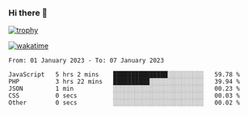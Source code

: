 ### Hi there 👋

[![trophy](https://github-profile-trophy.vercel.app/?username=cxnky&theme=dracula)](https://github.com/ryo-ma/github-profile-trophy)

[![wakatime](https://wakatime.com/badge/user/1c39c599-5497-41b9-a5be-2c4676e7fd23.svg)](https://wakatime.com/@1c39c599-5497-41b9-a5be-2c4676e7fd23)
<!--START_SECTION:waka-->

```text
From: 01 January 2023 - To: 07 January 2023

JavaScript   5 hrs 2 mins    ███████████████░░░░░░░░░░   59.78 %
PHP          3 hrs 22 mins   ██████████░░░░░░░░░░░░░░░   39.94 %
JSON         1 min           ░░░░░░░░░░░░░░░░░░░░░░░░░   00.23 %
CSS          0 secs          ░░░░░░░░░░░░░░░░░░░░░░░░░   00.03 %
Other        0 secs          ░░░░░░░░░░░░░░░░░░░░░░░░░   00.02 %
```

<!--END_SECTION:waka-->
